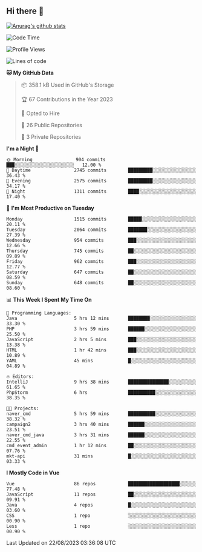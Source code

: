 ## Hi there 👋

[![Anurag's github stats](https://github-readme-stats.vercel.app/api?username=Songwonseok)](https://github.com/anuraghazra/github-readme-stats)



<!--START_SECTION:waka-->
![Code Time](http://img.shields.io/badge/Code%20Time-2%2C469%20hrs%2028%20mins-blue)

![Profile Views](http://img.shields.io/badge/Profile%20Views-0-blue)

![Lines of code](https://img.shields.io/badge/From%20Hello%20World%20I%27ve%20Written-35.0%20million%20lines%20of%20code-blue)

**🐱 My GitHub Data** 

> 📦 358.1 kB Used in GitHub's Storage 
 > 
> 🏆 67 Contributions in the Year 2023
 > 
> 💼 Opted to Hire
 > 
> 📜 26 Public Repositories 
 > 
> 🔑 3 Private Repositories 
 > 
**I'm a Night 🦉** 

```text
🌞 Morning                904 commits         ███░░░░░░░░░░░░░░░░░░░░░░   12.00 % 
🌆 Daytime                2745 commits        █████████░░░░░░░░░░░░░░░░   36.43 % 
🌃 Evening                2575 commits        █████████░░░░░░░░░░░░░░░░   34.17 % 
🌙 Night                  1311 commits        ████░░░░░░░░░░░░░░░░░░░░░   17.40 % 
```
📅 **I'm Most Productive on Tuesday** 

```text
Monday                   1515 commits        █████░░░░░░░░░░░░░░░░░░░░   20.11 % 
Tuesday                  2064 commits        ███████░░░░░░░░░░░░░░░░░░   27.39 % 
Wednesday                954 commits         ███░░░░░░░░░░░░░░░░░░░░░░   12.66 % 
Thursday                 745 commits         ██░░░░░░░░░░░░░░░░░░░░░░░   09.89 % 
Friday                   962 commits         ███░░░░░░░░░░░░░░░░░░░░░░   12.77 % 
Saturday                 647 commits         ██░░░░░░░░░░░░░░░░░░░░░░░   08.59 % 
Sunday                   648 commits         ██░░░░░░░░░░░░░░░░░░░░░░░   08.60 % 
```


📊 **This Week I Spent My Time On** 

```text
💬 Programming Languages: 
Java                     5 hrs 12 mins       ████████░░░░░░░░░░░░░░░░░   33.30 % 
PHP                      3 hrs 59 mins       ██████░░░░░░░░░░░░░░░░░░░   25.50 % 
JavaScript               2 hrs 5 mins        ███░░░░░░░░░░░░░░░░░░░░░░   13.38 % 
HTML                     1 hr 42 mins        ███░░░░░░░░░░░░░░░░░░░░░░   10.89 % 
YAML                     45 mins             █░░░░░░░░░░░░░░░░░░░░░░░░   04.89 % 

🔥 Editors: 
IntelliJ                 9 hrs 38 mins       ███████████████░░░░░░░░░░   61.65 % 
PhpStorm                 6 hrs               ██████████░░░░░░░░░░░░░░░   38.35 % 

🐱‍💻 Projects: 
naver_cmd                5 hrs 59 mins       ██████████░░░░░░░░░░░░░░░   38.32 % 
campaign2                3 hrs 40 mins       ██████░░░░░░░░░░░░░░░░░░░   23.51 % 
naver_cmd_java           3 hrs 31 mins       ██████░░░░░░░░░░░░░░░░░░░   22.55 % 
cmd_event_admin          1 hr 12 mins        ██░░░░░░░░░░░░░░░░░░░░░░░   07.76 % 
mkt-api                  31 mins             █░░░░░░░░░░░░░░░░░░░░░░░░   03.33 % 
```

**I Mostly Code in Vue** 

```text
Vue                      86 repos            ███████████████████░░░░░░   77.48 % 
JavaScript               11 repos            ██░░░░░░░░░░░░░░░░░░░░░░░   09.91 % 
Java                     4 repos             █░░░░░░░░░░░░░░░░░░░░░░░░   03.60 % 
CSS                      1 repo              ░░░░░░░░░░░░░░░░░░░░░░░░░   00.90 % 
Less                     1 repo              ░░░░░░░░░░░░░░░░░░░░░░░░░   00.90 % 
```




 Last Updated on 22/08/2023 03:36:08 UTC
<!--END_SECTION:waka-->
